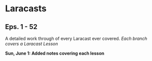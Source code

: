 Laracasts
=========

Eps. 1 - 52
-----------

A detailed work through of every Laracast ever covered.
*Each branch covers a Laracast Lesson*

**Sun, June 1: Added notes covering each lesson**


